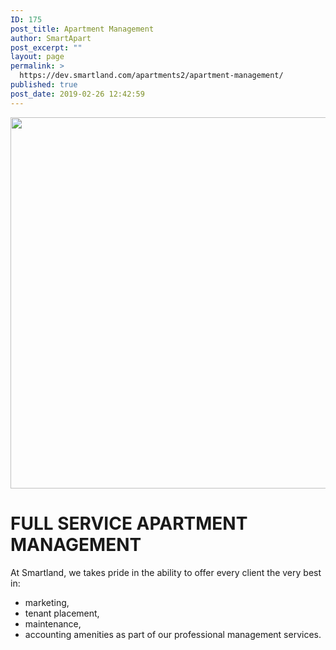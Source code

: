 ```yaml
---
ID: 175
post_title: Apartment Management
author: SmartApart
post_excerpt: ""
layout: page
permalink: >
  https://dev.smartland.com/apartments2/apartment-management/
published: true
post_date: 2019-02-26 12:42:59
---
```

<img width="1280" height="594" src="https://dev.smartland.com/apartments2/wp-content/uploads/2019/03/hall-621741_1280.jpg" alt="" srcset="https://dev.smartland.com/apartments2/wp-content/uploads/2019/03/hall-621741_1280.jpg 1280w, https://dev.smartland.com/apartments2/wp-content/uploads/2019/03/hall-621741_1280-300x139.jpg 300w, https://dev.smartland.com/apartments2/wp-content/uploads/2019/03/hall-621741_1280-768x356.jpg 768w, https://dev.smartland.com/apartments2/wp-content/uploads/2019/03/hall-621741_1280-1024x475.jpg 1024w" sizes="(max-width: 1280px) 100vw, 1280px" />											
			<h1>FULL SERVICE APARTMENT MANAGEMENT</h1>		
		<p>At Smartland, we takes pride in the ability to offer every client the very best in:</p>		
					<ul>
							<li >
										marketing,
									</li>
								<li >
										tenant placement,
									</li>
								<li >
										maintenance,
									</li>
								<li >
										accounting amenities as part of our professional management services.
									</li>
						</ul>
